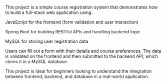 This project is a simple course registration system that demonstrates how to build a full-stack web application using:

JavaScript for the frontend (form validation and user interaction)

Spring Boot for building RESTful APIs and handling backend logic

MySQL for storing user registration data

Users can fill out a form with their details and course preferences. The data is validated on the frontend and then submitted to the backend API, which stores it in a MySQL database.

This project is ideal for beginners looking to understand the integration between frontend, backend, and database in a real-world application.
